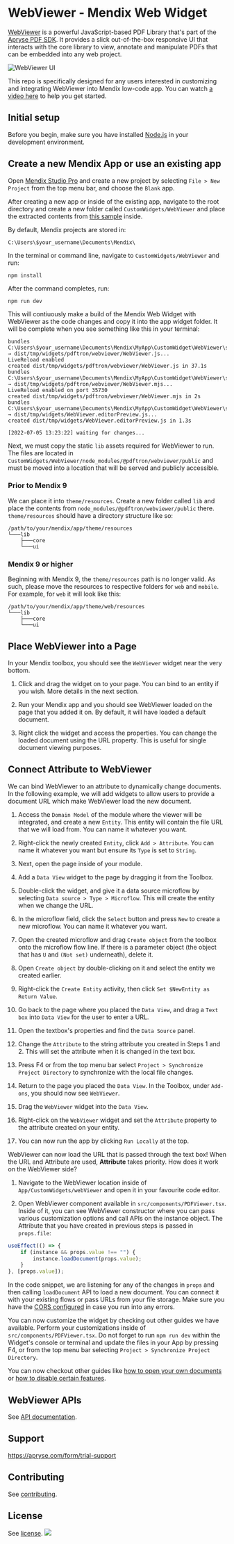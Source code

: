 # WebViewer - Mendix Web Widget

[WebViewer](https://docs.apryse.com/documentation/web/) is a powerful JavaScript-based PDF Library that's part of the [Apryse PDF SDK](https://www.apryse.com). It provides a slick out-of-the-box responsive UI that interacts with the core library to view, annotate and manipulate PDFs that can be embedded into any web project.

![WebViewer UI](https://www.pdftron.com/downloads/pl/webviewer-ui.png)

This repo is specifically designed for any users interested in customizing and integrating WebViewer into Mendix low-code app. You can watch [a video here](https://youtu.be/a9HNVzbmDLM) to help you get started.

## Initial setup

Before you begin, make sure you have installed [Node.js](https://nodejs.org/en/) in your development environment.

## Create a new Mendix App or use an existing app

Open [Mendix Studio Pro](https://docs.mendix.com/howto/general/install) and create a new project by selecting `File > New Project` from the top menu bar, and choose the `Blank` app.

After creating a new app or inside of the existing app, navigate to the root directory and create a new folder called `CustomWidgets/WebViewer` and place the extracted contents from [this sample](https://github.com/PDFTron/webviewer-mendix-sample) inside.

By default, Mendix projects are stored in:
```
C:\Users\$your_username\Documents\Mendix\
```
In the terminal or command line, navigate to `CustomWidgets/WebViewer` and run:
```
npm install
```

After the command completes, run:
```
npm run dev
```
This will contiuously make a build of the Mendix Web Widget with WebViewer as the code changes and copy it into the app widget folder. It will be complete when you see something like this in your terminal:

```
bundles C:\Users\$your_username\Documents\Mendix\MyApp\CustomWidget\WebViewer\src\WebViewer.tsx → dist/tmp/widgets/pdftron/webviewer/WebViewer.js...
LiveReload enabled
created dist/tmp/widgets/pdftron/webviewer/WebViewer.js in 37.1s
bundles C:\Users\$your_username\Documents\Mendix\MyApp\CustomWidget\WebViewer\src\WebViewer.tsx → dist/tmp/widgets/pdftron/webviewer/WebViewer.mjs...
LiveReload enabled on port 35730
created dist/tmp/widgets/pdftron/webviewer/WebViewer.mjs in 2s
bundles C:\Users\$your_username\Documents\Mendix\MyApp\CustomWidget\WebViewer\src\WebViewer.editorPreview.tsx → dist/tmp/widgets/WebViewer.editorPreview.js...
created dist/tmp/widgets/WebViewer.editorPreview.js in 1.3s

[2022-07-05 13:23:22] waiting for changes...
```

Next, we must copy the static `lib` assets required for WebViewer to run. The files are located in `CustomWidgets/WebViewer/node_modules/@pdftron/webviewer/public` and must be moved into a location that will be served and publicly accessible.

### Prior to Mendix 9

We can place it into `theme/resources`. Create a new folder called `lib` and place the contents from `node_modules/@pdftron/webviewer/public` there.
`theme/resources` should have a directory structure like so:
```
/path/to/your/mendix/app/theme/resources
└───lib
    ├───core
    └───ui
```

### Mendix 9 or higher

Beginning with Mendix 9, the `theme/resources` path is no longer valid. As such, please move the resources to respective folders for `web` and `mobile`. For example, for `web` it will look like this:
```
/path/to/your/mendix/app/theme/web/resources
└───lib
    ├───core
    └───ui
```

## Place WebViewer into a Page

In your Mendix toolbox, you should see the `WebViewer` widget near the very bottom.

1. Click and drag the widget on to your page. You can bind to an entity if you wish. More details in the next section.

2. Run your Mendix app and you should see WebViewer loaded on the page that you added it on. By default, it will have loaded a default document.

3. Right click the widget and access the properties. You can change the loaded document using the URL property. This is useful for single document viewing purposes.

## Connect Attribute to WebViewer

We can bind WebViewer to an attribute to dynamically change documents. In the following example, we will add widgets to allow users to provide a document URL which make WebViewer load the new document.

1. Access the `Domain Model` of the module where the viewer will be integrated, and create a new `Entity`. This entity will contain the file URL that we will load from. You can name it whatever you want.

2. Right-click the newly created `Entity`, click `Add > Attribute`. You can name it whatever you want but ensure its `Type` is set to `String`.

3. Next, open the page inside of your module.

4. Add a `Data View` widget to the page by dragging it from the Toolbox.

5. Double-click the widget, and give it a data source microflow by selecting `Data source > Type > Microflow`. This will create the entity when we change the URL.

6. In the microflow field, click the `Select` button and press `New` to create a new microflow. You can name it whatever you want.

7. Open the created microflow and drag `Create object` from the toolbox onto the microflow flow line. If there is a parameter object (the object that has `U` and `(Not set)` underneath), delete it.

8. Open `Create object` by double-clicking on it and select the entity we created earlier.

9. Right-click the `Create Entity` activity, then click `Set $NewEntity as Return Value`.

10. Go back to the page where you placed the `Data View`, and drag a `Text box` into `Data View` for the user to enter a URL.

11. Open the textbox's properties and find the `Data Source` panel.

12. Change the `Attribute` to the string attribute you created in Steps 1 and 2. This will set the attribute when it is changed in the text box.

13. Press F4 or from the top menu bar select `Project > Synchronize Project Directory` to synchronize with the local file changes.

14. Return to the page you placed the `Data View`. In the Toolbox, under `Add-ons`, you should now see `WebViewer`.

15. Drag the `WebViewer` widget into the `Data View`.

16. Right-click on the `WebViewer` widget and set the `Attribute` property to the attribute created on your entity.

17. You can now run the app by clicking `Run Locally` at the top.

WebViewer can now load the URL that is passed through the text box! When the URL and Attribute are used, **Attribute** takes priority. How does it work on the WebViewer side?

1. Navigate to the WebViewer location inside of `App/CustomWidgets/webViewer` and open it in your favourite code editor.

2. Open WebViewer component available in `src/components/PDFViewer.tsx`. Inside of it, you can see WebViewer constructor where you can pass various customization options and call APIs on the instance object. The Attribute that you have created in previous steps is passed in `props.file`:

```javascript
useEffect(() => {
    if (instance && props.value !== "") {
        instance.loadDocument(props.value);
    }
}, [props.value]);
```

In the code snippet, we are listening for any of the changes in `props` and then calling `loadDocument` API to load a new document. You can connect it with your existing flows or pass URLs from your file storage. Make sure you have the [CORS configured](https://docs.apryse.com/documentation/web/faq/cors-support/) in case you run into any errors.

You can now customize the widget by checking out other guides we have available. Perform your customizations inside of `src/components/PDFViewer.tsx`. Do not forget to run `npm run dev` within the Widget's console or terminal and update the files in your App by pressing F4, or from the top menu bar selecting `Project > Synchronize Project Directory`.

You can now checkout other guides like [how to open your own documents](https://docs.apryse.com/documentation/web/guides/basics/open/url/) or [how to disable certain features](https://docs.apryse.com/documentation/web/guides/hiding-elements/).

## WebViewer APIs

See [API documentation](https://docs.apryse.com/api/web/WebViewerInstance.html).

## Support

https://apryse.com/form/trial-support

## Contributing

See [contributing](./CONTRIBUTING.md).

## License

See [license](./LICENSE).
![](https://onepixel.pdftron.com/webviewer-react-sample)
